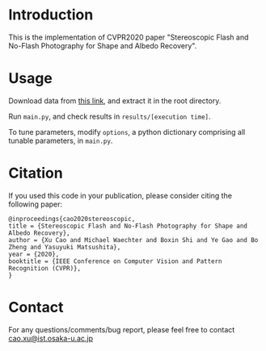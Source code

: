 # Introduction
This is the implementation of CVPR2020 paper "Stereoscopic Flash and No-Flash Photography for Shape and Albedo Recovery".
# Usage
Download data from [this link](https://drive.google.com/open?id=1kERor3ToBMs1LbGFv4X_IDbGvPc-XVDe), and extract it in the root directory.

Run `main.py`, and check results in `results/[execution time]`.

To tune parameters, modify `options`, a python dictionary comprising all tunable parameters, in `main.py`.
# Citation
If you used this code in your publication, please consider citing the following paper:
```
@inproceedings{cao2020stereoscopic,
title = {Stereoscopic Flash and No-Flash Photography for Shape and Albedo Recovery},
author = {Xu Cao and Michael Waechter and Boxin Shi and Ye Gao and Bo Zheng and Yasuyuki Matsushita},
year = {2020},
booktitle = {IEEE Conference on Computer Vision and Pattern Recognition (CVPR)},
}
```
# Contact
For any questions/comments/bug report, please feel free to contact cao.xu@ist.osaka-u.ac.jp